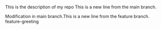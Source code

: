This is the description of my repo
This is a new line from the main branch.

Modification in main branch.This is a new line from the feature branch.
 feature-greeting

